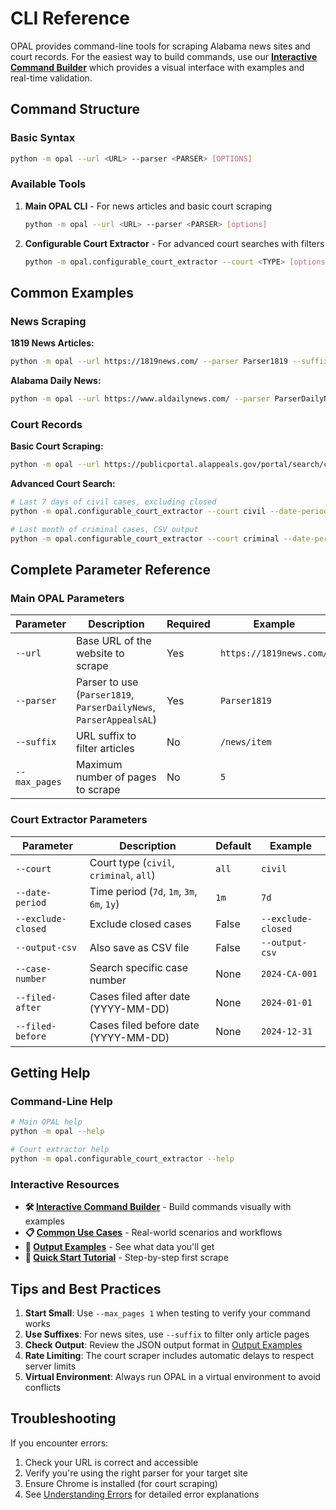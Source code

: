 # CLI Reference

OPAL provides command-line tools for scraping Alabama news sites and court records. For the easiest way to build commands, use our **[Interactive Command Builder](command-builder.md)** which provides a visual interface with examples and real-time validation.

## Command Structure

### Basic Syntax
```bash
python -m opal --url <URL> --parser <PARSER> [OPTIONS]
```

### Available Tools

1. **Main OPAL CLI** - For news articles and basic court scraping
   ```bash
   python -m opal --url <URL> --parser <PARSER> [options]
   ```

2. **Configurable Court Extractor** - For advanced court searches with filters
   ```bash
   python -m opal.configurable_court_extractor --court <TYPE> [options]
   ```

## Common Examples

### News Scraping

**1819 News Articles:**
```bash
python -m opal --url https://1819news.com/ --parser Parser1819 --suffix /news/item --max_pages 5
```

**Alabama Daily News:**
```bash
python -m opal --url https://www.aldailynews.com/ --parser ParserDailyNews --max_pages 3
```

### Court Records

**Basic Court Scraping:**
```bash
python -m opal --url https://publicportal.alappeals.gov/portal/search/case/results --parser ParserAppealsAL
```

**Advanced Court Search:**
```bash
# Last 7 days of civil cases, excluding closed
python -m opal.configurable_court_extractor --court civil --date-period 7d --exclude-closed

# Last month of criminal cases, CSV output
python -m opal.configurable_court_extractor --court criminal --date-period 1m --output-csv
```

## Complete Parameter Reference

### Main OPAL Parameters

| Parameter | Description | Required | Example |
|-----------|-------------|----------|---------|
| `--url` | Base URL of the website to scrape | Yes | `https://1819news.com/` |
| `--parser` | Parser to use (`Parser1819`, `ParserDailyNews`, `ParserAppealsAL`) | Yes | `Parser1819` |
| `--suffix` | URL suffix to filter articles | No | `/news/item` |
| `--max_pages` | Maximum number of pages to scrape | No | `5` |

### Court Extractor Parameters

| Parameter | Description | Default | Example |
|-----------|-------------|---------|---------|
| `--court` | Court type (`civil`, `criminal`, `all`) | `all` | `civil` |
| `--date-period` | Time period (`7d`, `1m`, `3m`, `6m`, `1y`) | `1m` | `7d` |
| `--exclude-closed` | Exclude closed cases | False | `--exclude-closed` |
| `--output-csv` | Also save as CSV file | False | `--output-csv` |
| `--case-number` | Search specific case number | None | `2024-CA-001` |
| `--filed-after` | Cases filed after date (YYYY-MM-DD) | None | `2024-01-01` |
| `--filed-before` | Cases filed before date (YYYY-MM-DD) | None | `2024-12-31` |

## Getting Help

### Command-Line Help
```bash
# Main OPAL help
python -m opal --help

# Court extractor help
python -m opal.configurable_court_extractor --help
```

### Interactive Resources
- **🛠️ [Interactive Command Builder](command-builder.md)** - Build commands visually with examples
- **📋 [Common Use Cases](common-use-cases.md)** - Real-world scenarios and workflows
- **💾 [Output Examples](output-examples.md)** - See what data you'll get
- **🚀 [Quick Start Tutorial](../getting-started/quickstart-tutorial.md)** - Step-by-step first scrape

## Tips and Best Practices

1. **Start Small**: Use `--max_pages 1` when testing to verify your command works
2. **Use Suffixes**: For news sites, use `--suffix` to filter only article pages
3. **Check Output**: Review the JSON output format in [Output Examples](output-examples.md)
4. **Rate Limiting**: The court scraper includes automatic delays to respect server limits
5. **Virtual Environment**: Always run OPAL in a virtual environment to avoid conflicts

## Troubleshooting

If you encounter errors:
1. Check your URL is correct and accessible
2. Verify you're using the right parser for your target site
3. Ensure Chrome is installed (for court scraping)
4. See [Understanding Errors](understanding-errors.md) for detailed error explanations
